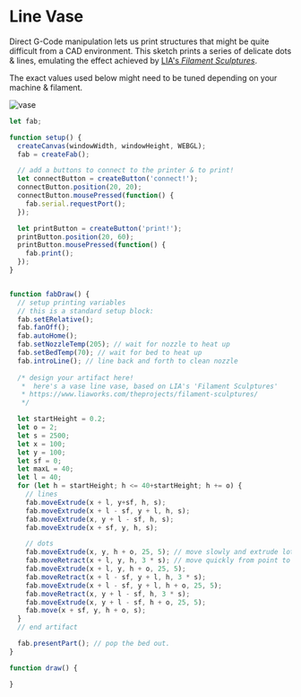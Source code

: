 # Line Vase
Direct G-Code manipulation lets us print structures that might be quite difficult from a CAD environment. This sketch prints a series of delicate dots & lines, emulating the effect achieved by [LIA's *Filament Sculptures*](https://www.liaworks.com/theprojects/filament-sculptures/).

The exact values used below might need to be tuned depending on your machine & filament. 

![vase](./assets/vase.png)

```javascript
let fab;

function setup() {
  createCanvas(windowWidth, windowHeight, WEBGL);
  fab = createFab();

  // add a buttons to connect to the printer & to print!
  let connectButton = createButton('connect!');
  connectButton.position(20, 20);
  connectButton.mousePressed(function() {
    fab.serial.requestPort();
  });

  let printButton = createButton('print!');
  printButton.position(20, 60);
  printButton.mousePressed(function() {
    fab.print();
  });
}


function fabDraw() {
  // setup printing variables
  // this is a standard setup block:
  fab.setERelative();
  fab.fanOff();
  fab.autoHome();
  fab.setNozzleTemp(205); // wait for nozzle to heat up
  fab.setBedTemp(70); // wait for bed to heat up
  fab.introLine(); // line back and forth to clean nozzle
    
  /* design your artifact here!
   *  here's a vase line vase, based on LIA's 'Filament Sculptures' 
   * https://www.liaworks.com/theprojects/filament-sculptures/
   */

  let startHeight = 0.2;
  let o = 2;
  let s = 2500;
  let x = 100;
  let y = 100;
  let sf = 0;
  let maxL = 40;
  let l = 40;
  for (let h = startHeight; h <= 40+startHeight; h += o) { 
    // lines
    fab.moveExtrude(x + l, y+sf, h, s);
    fab.moveExtrude(x + l - sf, y + l, h, s);
    fab.moveExtrude(x, y + l - sf, h, s);
    fab.moveExtrude(x + sf, y, h, s);

    // dots
    fab.moveExtrude(x, y, h + o, 25, 5); // move slowly and extrude lots of filament on the dots
    fab.moveRetract(x + l, y, h, 3 * s); // move quickly from point to point to reduce stringing
    fab.moveExtrude(x + l, y, h + o, 25, 5);
    fab.moveRetract(x + l - sf, y + l, h, 3 * s);
    fab.moveExtrude(x + l - sf, y + l, h + o, 25, 5);
    fab.moveRetract(x, y + l - sf, h, 3 * s);
    fab.moveExtrude(x, y + l - sf, h + o, 25, 5);
    fab.move(x + sf, y, h + o, s);
  }
  // end artifact

  fab.presentPart(); // pop the bed out. 
}

function draw() {

}
```
